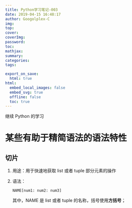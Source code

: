 ```yaml
---
title: Python学习笔记-003
date: 2019-04-15 16:48:17
author: Googolplex-C
img: 
top: 
cover: 
coverImg: 
password: 
toc: 
mathjax: 
summary: 
categories: 
tags:

export_on_save:
  html: true
html:
  embed_local_images: false
  embed_svg: true
  offline: false
  toc: true
---
```

继续 Python 的学习

<!-- more -->

# 某些有助于精简语法的语法特性
## 切片

1. 用途：用于快速地获取 list 或者 tuple 部分元素的操作
2. 语法：

    ```
    NAME[num1: num2: num3]
    ```

    其中，NAME 是 list 或者 tuple 的名称，括号使用**方括号**；

    
